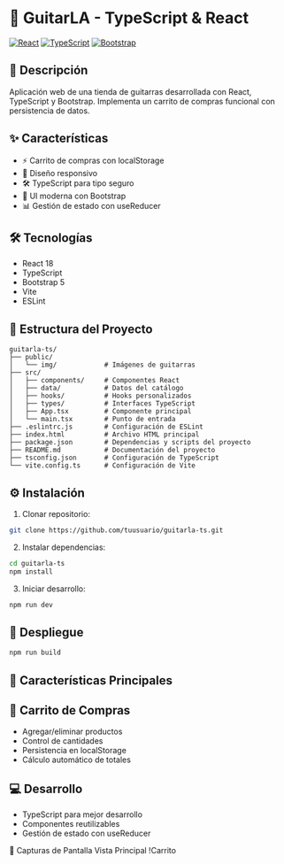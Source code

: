 # 🎸 GuitarLA - TypeScript & React

[![React](https://img.shields.io/badge/React-18-blue.svg)](https://reactjs.org/)
[![TypeScript](https://img.shields.io/badge/TypeScript-4.9-blue.svg)](https://www.typescriptlang.org/)
[![Bootstrap](https://img.shields.io/badge/Bootstrap-5.2-purple.svg)](https://getbootstrap.com/)

## 📝 Descripción

Aplicación web de una tienda de guitarras desarrollada con React, TypeScript y Bootstrap. Implementa un carrito de compras funcional con persistencia de datos.

## ✨ Características

- ⚡ Carrito de compras con localStorage
- 📱 Diseño responsivo
- 🛠️ TypeScript para tipo seguro
- 🎨 UI moderna con Bootstrap
- 📊 Gestión de estado con useReducer

## 🛠️ Tecnologías

- React 18
- TypeScript
- Bootstrap 5
- Vite
- ESLint

## 📁 Estructura del Proyecto

```plaintext
guitarla-ts/
├── public/
│   └── img/            # Imágenes de guitarras
├── src/
│   ├── components/     # Componentes React
│   ├── data/           # Datos del catálogo
│   ├── hooks/          # Hooks personalizados
│   ├── types/          # Interfaces TypeScript
│   ├── App.tsx         # Componente principal
│   └── main.tsx        # Punto de entrada
├── .eslintrc.js        # Configuración de ESLint
├── index.html          # Archivo HTML principal
├── package.json        # Dependencias y scripts del proyecto
├── README.md           # Documentación del proyecto
├── tsconfig.json       # Configuración de TypeScript
└── vite.config.ts      # Configuración de Vite

```

## ⚙️ Instalación

1. Clonar repositorio:
```bash
git clone https://github.com/tuusuario/guitarla-ts.git
```

2. Instalar dependencias:
```bash
cd guitarla-ts
npm install
```

3. Iniciar desarrollo:
```bash
npm run dev
```

## 🚀 Despliegue
```bash
npm run build
```
## 🔑 Características Principales
## 🛒 Carrito de Compras

* Agregar/eliminar productos
* Control de cantidades
* Persistencia en localStorage
* Cálculo automático de totales

## 💻 Desarrollo
* TypeScript para mejor desarrollo
* Componentes reutilizables
* Gestión de estado con useReducer

📸 Capturas de Pantalla
Vista Principal !Carrito
